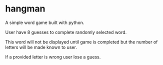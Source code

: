 # hangman
A simple word game built with python.

User have 8 guesses to complete randomly selected word.

This word will not be displayed until game is completed but the number of letters will be made known to user. 

If a provided letter is wrong user lose a guess.
